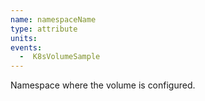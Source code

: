 ```yaml
---
name: namespaceName
type: attribute
units:
events:
  -  K8sVolumeSample
---
```


Namespace where the volume is configured.